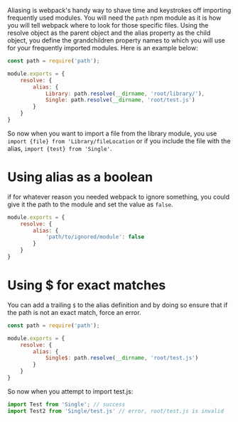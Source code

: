 Aliasing is webpack's handy way to shave time and keystrokes
off importing frequently used modules. You will need the
`path` npm module as it is how you will tell webpack where
to look for those specific files. Using the resolve object
as the parent object and the alias property as the child object,
you define the grandchildren property names to which you will use
for your frequently imported modules. Here is an example below:

```javascript
const path = require('path');

module.exports = {
    resolve: {
        alias: {
            Library: path.resolve(__dirname, 'root/library/'),
            Single: path.resolve(__dirname, 'root/test.js')
        }
    }
}
```

So now when you want to import a file from the library module, you use
`import {file} from 'Library/fileLocation` or if you include the file
with the alias, `import {test} from 'Single'`.

# Using alias as a boolean

if for whatever reason you needed webpack to ignore something,
you could give it the path to the module and set the value as `false`.

```javascript
module.exports = {
    resolve: {
        alias: {
            'path/to/ignored/module': false
        }
    }
}
```

# Using $ for exact matches

You can add a trailing `$` to the alias definition and by doing so
ensure that if the path is not an exact match, force an error.

```javascript
const path = require('path');

module.exports = {
    resolve: {
        alias: {
            Single$: path.resolve(__dirname, 'root/test.js')
        }
    }
}
```

So now when you attempt to import test.js:

```javascript
import Test from 'Single'; // success
import Test2 from 'Single/test.js' // error, root/test.js is invalid
```
